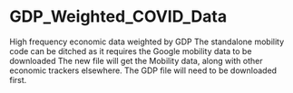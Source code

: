 # GDP_Weighted_COVID_Data
High frequency economic data weighted by GDP
The standalone mobility code can be ditched as it requires the Google mobility data to be downloaded
The new file will get the Mobility data, along with other economic trackers elsewhere.
The GDP file will need to be downloaded first.
